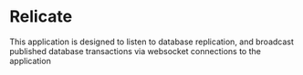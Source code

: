 # Relicate
This application is designed to listen to database replication, and broadcast published database transactions via websocket connections to the application
